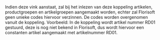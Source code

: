 Indien deze vink aanstaat, zal bij het inlezen van deze koppeling artikelen, productgroepen en artikelgroepen aangemaakt worden, echter zal Florisoft geen unieke codes hiervoor verzinnen. De codes worden overgenomen vanuit de koppeling. Voorbeeld: In de koppeling wordt artikel nummer RD01 gestuurd, deze is nog niet bekend in Florisoft, dus wordt hiervoor een constanten artikel aangemaakt met artikelnummer RD01.